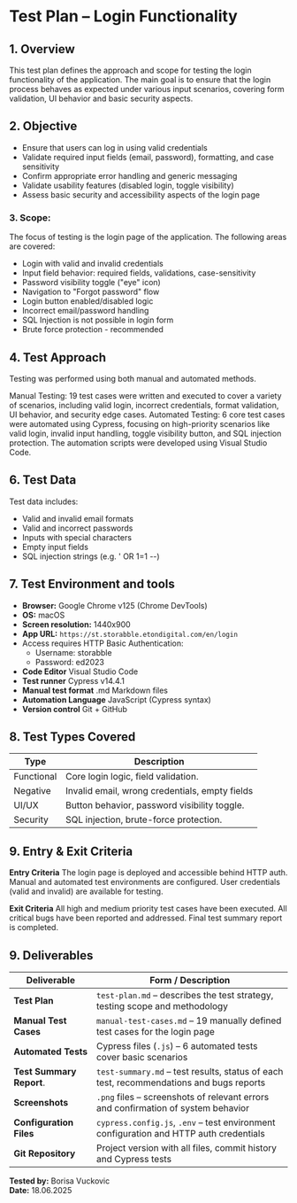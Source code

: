 # Test Plan – Login Functionality

## 1. Overview
This test plan defines the approach and scope for testing the login functionality of the application. The main goal is to ensure that the login process behaves as expected under various input scenarios, covering form validation, UI behavior and basic security aspects.


## 2. Objective
- Ensure that users can log in using valid credentials
- Validate required input fields (email, password), formatting, and case sensitivity
- Confirm appropriate error handling and generic messaging
- Validate usability features (disabled login, toggle visibility)
- Assess basic security and accessibility aspects of the login page

### 3. Scope:
The focus of testing is the login page of the application. The following areas are covered:

- Login with valid and invalid credentials
- Input field behavior: required fields, validations, case-sensitivity
- Password visibility toggle ("eye" icon)
- Navigation to "Forgot password" flow
- Login button enabled/disabled logic
- Incorrect email/password handling
- SQL Injection is not possible in login form
- Brute force protection - recommended

## 4. Test Approach
Testing was performed using both manual and automated methods.

Manual Testing:
19 test cases were written and executed to cover a variety of scenarios, including valid login, incorrect credentials, format validation, UI behavior, and security edge cases.
Automated Testing:
6 core test cases were automated using Cypress, focusing on high-priority scenarios like valid login, invalid input handling, toggle visibility button, and SQL injection protection. The automation scripts were developed using Visual Studio Code.

## 6. Test Data
Test data includes:

- Valid and invalid email formats
- Valid and incorrect passwords
- Inputs with special characters
- Empty input fields
- SQL injection strings (e.g. ' OR 1=1 --)


## 7. Test Environment and tools
- **Browser:** Google Chrome v125 (Chrome DevTools)
- **OS:** macOS 
- **Screen resolution:** 1440x900
- **App URL:** `https://st.storabble.etondigital.com/en/login`
- Access requires HTTP Basic Authentication:
  - Username: storabble
  - Password: ed2023
- **Code Editor** Visual Studio Code
- **Test runner** Cypress v14.4.1
- **Manual test format** .md Markdown files
- **Automation Language** JavaScript (Cypress syntax)
- **Version control** Git + GitHub

## 8. Test Types Covered

| Type	        | Description                                   |
|---------------|-----------------------------------------------|
| Functional	  | Core login logic, field validation.           |
| Negative	    | Invalid email, wrong credentials, empty fields|
| UI/UX	        | Button behavior, password visibility toggle.  |
| Security  	  | SQL injection, brute-force protection.        |

## 9. Entry & Exit Criteria

**Entry Criteria**
The login page is deployed and accessible behind HTTP auth.
Manual and automated test environments are configured.
User credentials (valid and invalid) are available for testing.

**Exit Criteria**
All high and medium priority test cases have been executed.
All critical bugs have been reported and addressed.
Final test summary report is completed.


## 9. Deliverables

| Deliverable               | Form / Description                                                                      |
|---------------------------|-----------------------------------------------------------------------------------------|
| **Test Plan**             | `test-plan.md` – describes the test strategy, testing scope and methodology             |
| **Manual Test Cases**     | `manual-test-cases.md` – 19 manually defined test cases for the login page              |
| **Automated Tests**       |  Cypress files (`.js`) – 6 automated tests cover basic scenarios                        |
| **Test Summary Report**.  | `test-summary.md` – test results, status of each test, recommendations and bugs reports |
| **Screenshots**           | `.png` files – screenshots of relevant errors and confirmation of system behavior       |
| **Configuration Files**   | `cypress.config.js`, `.env` – test environment configuration and HTTP auth credentials  |
| **Git Repository**        | Project version with all files, commit history and Cypress tests                        |


**Tested by:** Borisa Vuckovic  
**Date:** 18.06.2025


